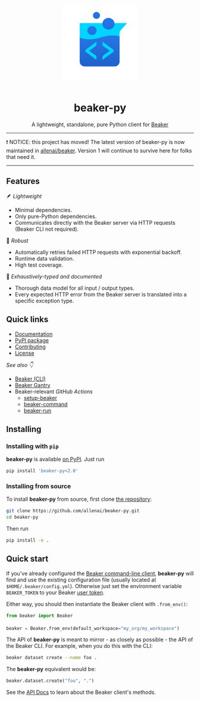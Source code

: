 <div align="center">
<br>
<img src="https://raw.githubusercontent.com/allenai/beaker-py/main/docs/source/_static/beaker-500px-transparent.png" width="200"/>
<br>
<br>
<h1>beaker-py</h1>
<p>A lightweight, standalone, pure Python client for <a href="https://beaker.org">Beaker</a></p>
<hr/>
</div>

❗ NOTICE: this project has moved! The latest version of beaker-py is now maintained in [allenai/beaker](https://github.com/allenai/beaker/tree/main/bindings/python). Version 1 will continue to survive here for folks that need it.

<hr/>

## Features

<!-- start features -->

🪶 *Lightweight*

- Minimal dependencies.
- Only pure-Python dependencies.
- Communicates directly with the Beaker server via HTTP requests (Beaker CLI not required).

💪 *Robust*

- Automatically retries failed HTTP requests with exponential backoff.
- Runtime data validation.
- High test coverage.

📓 *Exhaustively-typed and documented*

- Thorough data model for all input / output types.
- Every expected HTTP error from the Beaker server is translated into a specific exception type.

<!-- end features -->

## Quick links

- [Documentation](https://beaker-py.readthedocs.io/)
- [PyPI package](https://pypi.org/project/beaker-py/)
- [Contributing](https://github.com/allenai/beaker-py/blob/main/CONTRIBUTING.md)
- [License](https://github.com/allenai/beaker-py/blob/main/LICENSE)

*See also 👇*

- [Beaker (CLI)](https://github.com/allenai/beaker)
- [Beaker Gantry](https://github.com/allenai/beaker-gantry)
- Beaker-relevant *GitHub Actions*
  - [setup-beaker](https://github.com/marketplace/actions/setup-beaker)
  - [beaker-command](https://github.com/marketplace/actions/beaker-command)
  - [beaker-run](https://github.com/marketplace/actions/beaker-run)

## Installing

### Installing with `pip`

**beaker-py** is available [on PyPI](https://pypi.org/project/beaker-py/). Just run

```bash
pip install 'beaker-py<2.0'
```

### Installing from source

To install **beaker-py** from source, first clone [the repository](https://github.com/allenai/beaker-py):

```bash
git clone https://github.com/allenai/beaker-py.git
cd beaker-py
```

Then run

```bash
pip install -e .
```

## Quick start

<!-- start quickstart -->

If you've already configured the [Beaker command-line client](https://github.com/allenai/beaker/), **beaker-py** will 
find and use the existing configuration file (usually located at `$HOME/.beaker/config.yml`).
Otherwise just set the environment variable `BEAKER_TOKEN` to your Beaker [user token](https://beaker.org/user).

Either way, you should then instantiate the Beaker client with `.from_env()`:

```python
from beaker import Beaker

beaker = Beaker.from_env(default_workspace="my_org/my_workspace")
```

The API of **beaker-py** is meant to mirror - as closely as possible - the API of the Beaker CLI.
For example, when you do this with the CLI:

```bash
beaker dataset create --name foo .
```

The **beaker-py** equivalent would be:

```python
beaker.dataset.create("foo", ".")
```
<!-- end quickstart -->

See the [API Docs](https://beaker-py.readthedocs.io/en/latest/overview.html) to learn about the Beaker client's methods.

